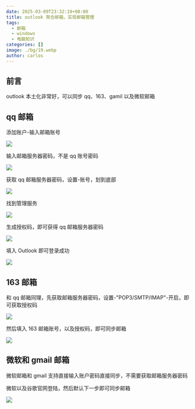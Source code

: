 ```yaml
---
date: 2025-03-09T23:32:19+08:00
title: outlook 聚合邮箱，实现邮箱管理
tags:
  - 邮箱
  - windows
  - 电脑知识
categories: []
image: ./bg/19.webp
author: carlos
---
```


## 前言

outlook 本土化非常好，可以同步 qq、163、gamil 以及微软邮箱

## qq 邮箱

添加账户-输入邮箱账号

![](../00-assets/Pasted%20image%2020250309231028.png)

输入邮箱服务器密码，不是 qq 账号密码

![](../00-assets/Pasted%20image%2020250309231116.png)

获取 qq 邮箱服务器密码，设置-账号，划到底部

![](../00-assets/Pasted%20image%2020250309231242.png)

找到管理服务

![](../00-assets/Pasted%20image%2020250309231416.png)

生成授权码，即可获得 qq 邮箱服务器密码

![](../00-assets/Pasted%20image%2020250309231555.png)

填入 Outlook 即可登录成功

![](../00-assets/Pasted%20image%2020250309231701.png)

## 163 邮箱

和 qq 邮箱同理，先获取邮箱服务器密码，设置-"POP3/SMTP/IMAP"-开启，即可获取授权码

![](../00-assets/Pasted%20image%2020250309232432.png)

然后填入 163 邮箱账号，以及授权码，即可同步邮箱

![](../00-assets/Pasted%20image%2020250309232720.png)

## 微软和 gmail 邮箱

微软邮箱和 gmail 支持直接输入账户密码直接同步，不需要获取邮箱服务器密码

微软以及谷歌官网登陆，然后默认下一步即可同步邮箱

![](../00-assets/Pasted%20image%2020250309233129.png)
